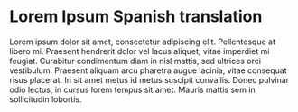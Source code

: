 # Lorem Ipsum Spanish translation

Lorem ipsum dolor sit amet, consectetur adipiscing elit. Pellentesque at libero mi. Praesent hendrerit dolor vel lacus aliquet, vitae imperdiet mi feugiat. Curabitur condimentum diam in nisl mattis, sed ultrices orci vestibulum. Praesent aliquam arcu pharetra augue lacinia, vitae consequat risus placerat. In sit amet metus id metus suscipit convallis. Donec pulvinar odio lectus, in cursus lorem tempus sit amet. Mauris mattis sem in sollicitudin lobortis.